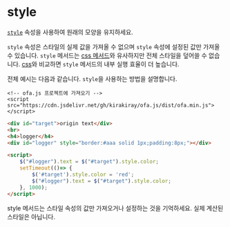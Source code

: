 # style

[`style`](https://developer.mozilla.org/ko/docs/Web/API/HTMLElement/style) 속성을 사용하여 원래의 모양을 유지하세요.

`style` 속성은 스타일의 실제 값을 가져올 수 없으며 `style` 속성에 설정된 값만 가져올 수 있습니다. `style` 메서드는 [css 메서드](./css.md)와 유사하지만 전체 스타일을 덮어쓸 수 없습니다. [css](./css.md)와 비교하면 `style` 메서드의 내부 실행 효율이 더 높습니다.

전체 예시는 다음과 같습니다. `style`을 사용하는 방법을 설명합니다.

<html-viewer>

```
<!-- ofa.js 프로젝트에 가져오기 -->
<script src="https://cdn.jsdelivr.net/gh/kirakiray/ofa.js/dist/ofa.min.js"></script>
```

```html
<div id="target">origin text</div>
<br>
<h4>logger</h4>
<div id="logger" style="border:#aaa solid 1px;padding:8px;"></div>

<script>
    $("#logger").text = $("#target").style.color;
    setTimeout(()=> {
        $('#target').style.color = 'red';
        $("#logger").text = $("#target").style.color;
    }, 1000);
</script>
```

</html-viewer>

style 메서드는 스타일 속성의 값만 가져오거나 설정하는 것을 기억하세요. 실제 계산된 스타일은 아닙니다.